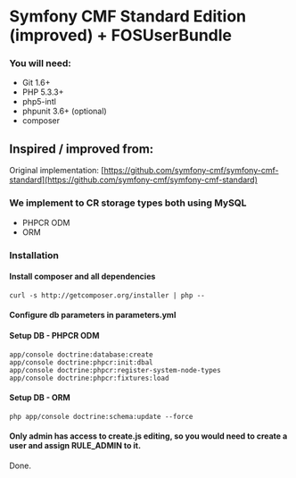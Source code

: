 # Symfony CMF Standard Edition (improved) + FOSUserBundle

### You will need:
  * Git 1.6+
  * PHP 5.3.3+
  * php5-intl
  * phpunit 3.6+ (optional)
  * composer

## Inspired / improved from:

Original implementation: [https://github.com/symfony-cmf/symfony-cmf-standard](https://github.com/symfony-cmf/symfony-cmf-standard)

### We implement to CR storage types both using MySQL
  * PHPCR ODM
  * ORM

### Installation

#### Install composer and all dependencies

	curl -s http://getcomposer.org/installer | php --

#### Configure db parameters in parameters.yml

#### Setup DB - PHPCR ODM

	app/console doctrine:database:create
	app/console doctrine:phpcr:init:dbal
	app/console doctrine:phpcr:register-system-node-types
	app/console doctrine:phpcr:fixtures:load

#### Setup DB - ORM

	php app/console doctrine:schema:update --force

#### Only admin has access to create.js editing, so you would need to create a user and assign RULE_ADMIN to it.

Done.